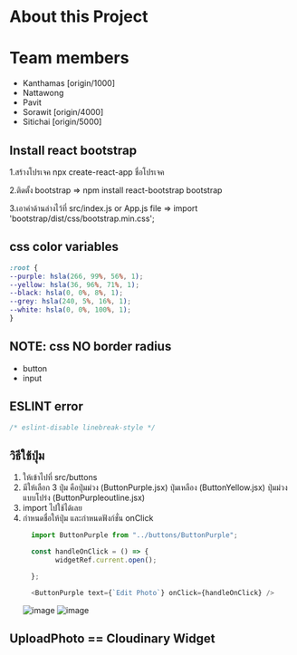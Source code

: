 # About this Project

# Team members

- Kanthamas [origin/1000]
- Nattawong
- Pavit
- Sorawit [origin/4000]
- Sitichai [origin/5000]

## Install react bootstrap
1.สร้างโปรเจค
npx create-react-app ชื่อโปรเจค

2.ติดตั้ง bootstrap =>
npm install react-bootstrap bootstrap

3.เอาคำด้านล่างไว้ที่ src/index.js or App.js file =>
import 'bootstrap/dist/css/bootstrap.min.css';

##  css color variables
```css
:root {
--purple: hsla(266, 99%, 56%, 1);
--yellow: hsla(36, 96%, 71%, 1);
--black: hsla(0, 0%, 8%, 1);
--grey: hsla(240, 5%, 16%, 1);
--white: hsla(0, 0%, 100%, 1);
}
```
## NOTE: css NO border radius 
- button
- input

## ESLINT error
```js
/* eslint-disable linebreak-style */
```
## วิธีใช้ปุ่ม 
1. ให้เข้าไปที่ src/buttons
2. มีให้เลือก 3 ปุ่ม คือปุ่มม่วง (ButtonPurple.jsx) ปุ่มเหลือง (ButtonYellow.jsx) ปุ่มม่วงแบบโปร่ง (ButtonPurpleoutline.jsx)
3. import ไปใช้ได้เลย  
4. กำหนดชื่อให้ปุ่ม และกำหนดฟังก์ชั่น onClick 
    ```js
      import ButtonPurple from "../buttons/ButtonPurple";

      const handleOnClick = () => {
            widgetRef.current.open();

      };

      <ButtonPurple text={`Edit Photo`} onClick={handleOnClick} />

    ```
    ![image](https://user-images.githubusercontent.com/114124443/206630530-61a39b9d-857c-4ee2-8095-655a6759f17f.png)
    ![image](https://user-images.githubusercontent.com/114124443/206630635-ae7e5c9b-6f2d-4aa1-a05c-8104adce05a3.png)

## UploadPhoto == Cloudinary Widget
